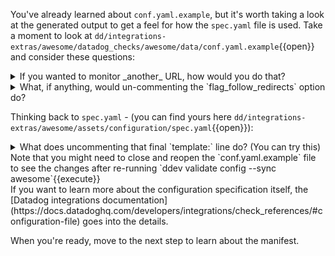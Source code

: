 You've already learned about `conf.yaml.example`, but it's worth taking a look at the generated output to get a feel for how the `spec.yaml` file is used. Take a moment to look at `dd/integrations-extras/awesome/datadog_checks/awesome/data/conf.yaml.example`{{open}} and consider these questions:
<details>
  <summary>If you wanted to monitor _another_ URL, how would you do that?</summary>
  
  - You would add an additional entry under `instances` in the `conf.yaml` file.
  
</details>
<details>
  <summary>What, if anything, would un-commenting the `flag_follow_redirects` option do?</summary>
  
  - The comments show the default options for these settings. So uncommenting it wouldn't change anything. However, uncommenting it and then changing the boolean would change the behavior.

</details>

Thinking back to `spec.yaml`  - (you can find yours here `dd/integrations-extras/awesome/assets/configuration/spec.yaml`{{open}}):
<details>
  <summary>What does uncommenting that final `template:` line do? (You can try this) Note that you might need to close and reopen the `conf.yaml.example` file to see the changes after re-running `ddev validate config --sync awesome`{{execute}}</summary>
  
  - The `http` template provides additional options to make the connection such as authentication with username and passwords. This could be useful if an account was required for the desired domain.

</details>
If you want to learn more about the configuration specification itself, the [Datadog integrations documentation](https://docs.datadoghq.com/developers/integrations/check_references/#configuration-file) goes into the details. 

When you're ready, move to the next step to learn about the manifest.